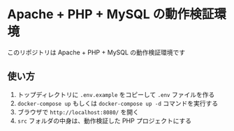 # Apache + PHP + MySQL の動作検証環境

このリポジトリは Apache + PHP + MySQL の動作検証環境です

## 使い方

1. トップディレクトリに `.env.example` をコピーして `.env` ファイルを作る
2. `docker-compose up` もしくは `docker-compose up -d` コマンドを実行する
3. ブラウザで `http://localhost:8080/` を開く
4. `src` フォルダの中身は、動作検証した PHP プロジェクトにする
